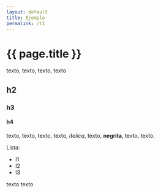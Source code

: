 ```yaml
---
layout: default
title: Ejemplo
permalink: /t1
---
```


# {{ page.title }}

texto, texto, texto, texto

## h2
### h3
#### h4

texto, texto, texto, texto, *italica*, texto, **negrita**, texto, texto.

Lista:
* l1
* l2
* l3

texto <i class="question circle outline icon" style="visibility: visible;"></i> texto
